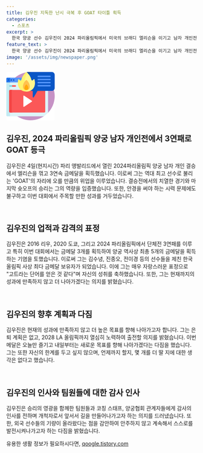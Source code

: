 ```yaml
---
title: 김우진 지독한 난시 극복 후 GOAT 타이틀 획득
categories:
  - 스포츠
excerpt: >
  한국 양궁 선수 김우진이 2024 파리올림픽에서 미국의 브래디 엘리슨을 이기고 남자 개인전 금메달을 획득했다. 이로써 그는 올림픽 3연속 금메달 획득, 3관왕 등의 성과를 거뒀으며, 양궁 역사상 최다 금메달을 보유한 선수가 되었다. 뿌듯한 표정으로 고트라는 이름을 얻은 것 같다고 말한 그는 더 나아가 2028 LA 올림픽 출전을 향한 열망을 드러냈다. 또한 동료들과 코칭 스태프, 양궁협회 관계자들에게 감사를 표하며 앞으로의 목표에 대해 이야기했다.
feature_text: >
  한국 양궁 선수 김우진이 2024 파리올림픽에서 미국의 브래디 엘리슨을 이기고 남자 개인전 금메달을 획득했다. 이로써 그는 올림픽 3연속 금메달 획득, 3관왕 등의 성과를 거뒀으며, 양궁 역사상 최다 금메달을 보유한 선수가 되었다. 뿌듯한 표정으로 고트라는 이름을 얻은 것 같다고 말한 그는 더 나아가 2028 LA 올림픽 출전을 향한 열망을 드러냈다. 또한 동료들과 코칭 스태프, 양궁협회 관계자들에게 감사를 표하며 앞으로의 목표에 대해 이야기했다.
image: '/assets/img/newspaper.png'
---
```


<p><img src="/assets/img/news.png" alt="rentncar 속보" /></p>

<h2 data-ke-size="size26">김우진, 2024 파리올림픽 양궁 남자 개인전에서 3연패로 GOAT 등극</h2>

<p>김우진은 4일(현지시간) 파리 앵발리드에서 열린 2024파리올림픽 양궁 남자 개인 결승에서 엘리슨을 꺾고 3연속 금메달을 획득했습니다. 이로써 그는 역대 최고 선수로 불리는 'GOAT'의 자리에 오를 만큼의 위업을 이루었습니다. 결승전에서의 치열한 경기와 마지막 슛오프의 승리는 그의 역량을 입증했습니다. 또한, 안경을 써야 하는 시력 문제에도 불구하고 이번 대회에서 주목할 만한 성과를 거두었습니다. </p>

<p data-ke-size="size16">&nbsp;</p>

<h2 data-ke-size="size26">김우진의 업적과 감격의 표정</h2>

<p>김우진은 2016 리우, 2020 도쿄, 그리고 2024 파리올림픽에서 단체전 3연패를 이루고 특히 이번 대회에서는 금메달 3개를 획득하여 양궁 역사상 최총 5개의 금메달을 획득하는 기염을 토했습니다. 이로써 그는 김수녕, 진종오, 전이경 등의 선수들을 제친 한국 올림픽 사상 최다 금메달 보유자가 되었습니다. 이에 그는 매우 자랑스러운 표정으로 "고트라는 단어를 얻은 것 같다"며 자신의 성취를 축하했습니다. 또한, 그는 현재까지의 성과에 만족하지 않고 더 나아가겠다는 의지를 밝혔습니다.</p>

<p data-ke-size="size16">&nbsp;</p>

<h2 data-ke-size="size26">김우진의 향후 계획과 다짐</h2>

<p>김우진은 현재의 성과에 만족하지 않고 더 높은 목표를 향해 나아가고자 합니다. 그는 은퇴 계획은 없고, 2028 LA 올림픽까지 열심히 노력하여 출전할 의지를 밝혔습니다. 이번 메달은 오늘만 즐기고 내일부터는 새로운 목표를 향해 나아가겠다는 다짐을 했습니다. 그는 또한 자신의 한계를 두고 싶지 않으며, 언제까지 할지, 몇 개를 더 딸 지에 대한 생각은 없다고 했습니다. </p>

<p data-ke-size="size16">&nbsp;</p>

<h2 data-ke-size="size26">김우진의 인사와 팀원들에 대한 감사 인사</h2>

<p>김우진은 승리의 영광을 함께한 팀원들과 코칭 스태프, 양궁협회 관계자들에게 감사의 인사를 전하며 개척자로서 앞서서 길을 만들어나가고자 하는 의지를 드러냈습니다. 또한, 외국 선수들의 기량이 올라왔다는 점을 감안하여 안주하지 않고 계속해서 스스로를 발전시켜나가고자 하는 다짐을 밝혔습니다.</p>
유용한 생활 정보가 필요하시다면, <a href="https://qoogle.tistory.com" rel="dofollow">qoogle.tistory.com</a>


